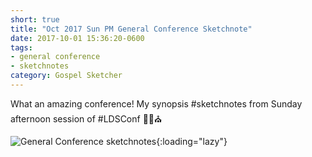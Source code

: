 ```yaml
---
short: true
title: "Oct 2017 Sun PM General Conference Sketchnote"
date: 2017-10-01 15:36:20-0600
tags:
- general conference
- sketchnotes
category: Gospel Sketcher
---
```


What an amazing conference! My synopsis #sketchnotes from Sunday afternoon session of #LDSConf ✍🏼⛪️

![General Conference sketchnotes](https://media.bennorris.org/images/gospelsketcher/general-conference/oct-2017/general-conference-sun-pm-sketchnote.jpg){:loading="lazy"}
